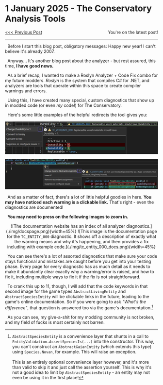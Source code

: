 # 1 January 2025 - The Conservatory Analysis Tools
<span style="float:left">[&lt;&lt;&lt; Previous Post](../../2024/12/24.md)</span>
<!--<span style="float:right">[Next Post &gt;&gt;&gt;]()</span>-->
<span style="float:right">You're on the latest post!</span>
<br/>
***

&nbsp;&nbsp;Before I start this blog post, obligatory messages: Happy new year! I can't believe it's already 2007.

&nbsp;&nbsp;Anyway... It's another blog post about the analyzer - but rest assured, this time, **I have good news.**

&nbsp;&nbsp;As a brief recap, I wanted to make a Roslyn Analyzer + Code Fix combo for my future modders. *Roslyn* is the system that compiles C# for .NET, and analyzers are tools that operate within this space to create compiler warnings and errors.

&nbsp;&nbsp;Using this, I have created many special, custom diagnostics that show up in modded code (or even *my* code!) for The Conservatory.

&nbsp;&nbsp;Here's some little examples of the helpful redirects the tool gives you:

<center>

![This warning is used to indicate that a <code>VoxelMaterialProperties</code> instance has nonsensical data for its durability. Replaceable voxels are replaced when a voxel is placed on them, so having durability makes no sense when it can just be deleted this way.](./img/analyzer_tc_voxelmtl_000.png)

![<code>AbstractSpeciesEntity</code> is a convenience layer that provides species validation to an entity. It's meant to be a utility and extends the <code>AbstractLivingEntity</code> type. Methods that work on entities that have a species should use the living type - not the species type.](./img/analyzer_tc_entity_000.png)

</center>

&nbsp;&nbsp;And as a matter of fact, there's a lot of little helpful goodies in here. **You may have noticed each warning is a clickable link.** That's right - even the diagnostics are documented! 

&nbsp;&nbsp;**You may need to press on the following images to zoom in.**

<center>
<flex>
![The documentation website has an index of all analyzer diagnostics.](./img/docspage.png){width=45%}
![This image is the documentation page for the <code>TC_ENTITY_000</code> diagnostic. It shows off a description of exactly what the warning means and why it's happening, and then provides a fix including with example code.](./img/tc_entity_000_docs.png){width=45%}
</flex>
</center>

&nbsp;&nbsp;You can see there's a lot of assorted diagnostics that make sure your code stays functional and mistakes are caught before you get into your testing phase. Every page for every diagnostic has as much detail as it needs to make it abundantly clear exactly why a warning/error is raised, and how to fix it, including multiple ways to fix it if the fix is not straightforward.

&nbsp;&nbsp;To crank this up to 11, though, I will add that the code keywords in that second image for the game types `AbstractLivingEntity` and `AbstractSpeciesEntity` will be clickable links in the future, leading to the game's online documentation. So if you were going to ask *"What's the difference"*, that question is answered too via the game's documentation.[^disp:About&#x20;AbstractSpeciesEntity&#x3F;]

&nbsp;&nbsp;As you can see, my give-a-shit for my modding community is not broken, and my field of fucks is most certainly not barren.

[^disp:About&#x20;AbstractSpeciesEntity&#x3F;]: `AbstractSpeciesEntity` is a convenience layer that shunts in a call to `EntityValidation.AssertSpeciesIs(...)` into the constructor. This way, you can't construct an `AbstractGaianEntity` (which extends this type) using `Species.Novan`, for example. This will raise an exception.<br/><br/>This is an entirely optional convenience layer however, and it's more than valid to skip it and just call the assertion yourself. This is why it's not a good idea to limit by `AbstractSpeciesEntity` - an entity may not even be using it in the first place!